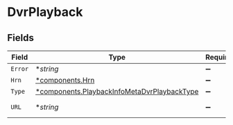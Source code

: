 # DvrPlayback


## Fields

| Field                                                                                                     | Type                                                                                                      | Required                                                                                                  | Description                                                                                               | Example                                                                                                   |
| --------------------------------------------------------------------------------------------------------- | --------------------------------------------------------------------------------------------------------- | --------------------------------------------------------------------------------------------------------- | --------------------------------------------------------------------------------------------------------- | --------------------------------------------------------------------------------------------------------- |
| `Error`                                                                                                   | **string*                                                                                                 | :heavy_minus_sign:                                                                                        | N/A                                                                                                       |                                                                                                           |
| `Hrn`                                                                                                     | [*components.Hrn](../../models/components/hrn.md)                                                         | :heavy_minus_sign:                                                                                        | N/A                                                                                                       | MP4                                                                                                       |
| `Type`                                                                                                    | [*components.PlaybackInfoMetaDvrPlaybackType](../../models/components/playbackinfometadvrplaybacktype.md) | :heavy_minus_sign:                                                                                        | N/A                                                                                                       | html5/video/mp4                                                                                           |
| `URL`                                                                                                     | **string*                                                                                                 | :heavy_minus_sign:                                                                                        | N/A                                                                                                       | https://asset-cdn.lp-playback.monster/hls/1bde4o2i6xycudoy/static360p0.mp4                                |
